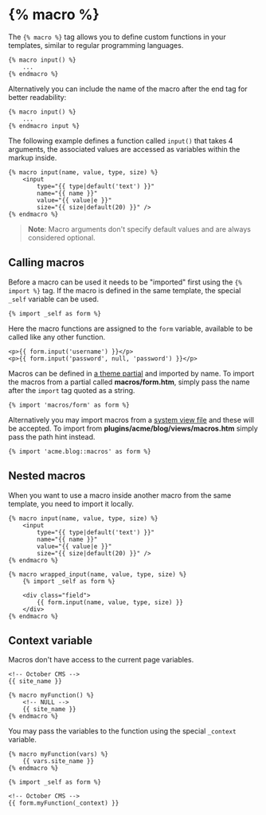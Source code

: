 # {% macro %}

The `{% macro %}` tag allows you to define custom functions in your templates, similar to regular programming languages.

```twig
{% macro input() %}
    ...
{% endmacro %}
```

Alternatively you can include the name of the macro after the end tag for better readability:

```twig
{% macro input() %}
    ...
{% endmacro input %}
```

The following example defines a function called `input()` that takes 4 arguments, the associated values are accessed as variables within the markup inside.

```twig
{% macro input(name, value, type, size) %}
    <input
        type="{{ type|default('text') }}"
        name="{{ name }}"
        value="{{ value|e }}"
        size="{{ size|default(20) }}" />
{% endmacro %}
```

> **Note**: Macro arguments don't specify default values and are always considered optional.

## Calling macros

Before a macro can be used it needs to be "imported" first using the `{% import %}` tag. If the macro is defined in the same template, the special `_self` variable can be used.

```twig
{% import _self as form %}
```

Here the macro functions are assigned to the `form` variable, available to be called like any other function.

```twig
<p>{{ form.input('username') }}</p>
<p>{{ form.input('password', null, 'password') }}</p>
```

Macros can be defined in [a theme partial](../cms/partials.md) and imported by name. To import the macros from a partial called **macros/form.htm**, simply pass the name after the `import` tag quoted as a string.

```twig
{% import 'macros/form' as form %}
```

Alternatively you may import macros from a [system view file](../services/response-view.md#views) and these will be accepted. To import from **plugins/acme/blog/views/macros.htm** simply pass the path hint instead.

```twig
{% import 'acme.blog::macros' as form %}
```

## Nested macros

When you want to use a macro inside another macro from the same template, you need to import it locally.

```twig
{% macro input(name, value, type, size) %}
    <input
        type="{{ type|default('text') }}"
        name="{{ name }}"
        value="{{ value|e }}"
        size="{{ size|default(20) }}" />
{% endmacro %}

{% macro wrapped_input(name, value, type, size) %}
    {% import _self as form %}

    <div class="field">
        {{ form.input(name, value, type, size) }}
    </div>
{% endmacro %}
```

## Context variable

Macros don't have access to the current page variables.

```twig
<!-- October CMS -->
{{ site_name }}

{% macro myFunction() %}
    <!-- NULL -->
    {{ site_name }}
{% endmacro %}
```

You may pass the variables to the function using the special `_context` variable.

```twig
{% macro myFunction(vars) %}
    {{ vars.site_name }}
{% endmacro %}

{% import _self as form %}

<!-- October CMS -->
{{ form.myFunction(_context) }}
```
